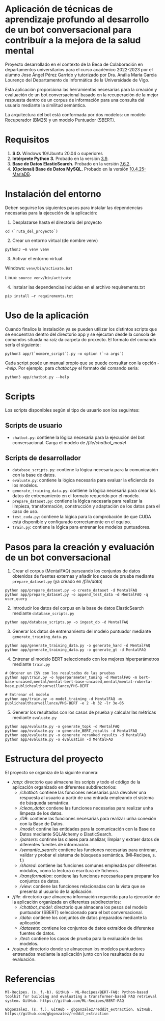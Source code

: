 Aplicación de técnicas de aprendizaje profundo al desarrollo de un bot conversacional para contribuír a la mejora de la salud mental
=======

Proyecto desarrollado en el contexto de la Beca de Colaboración en departamentos universitarios para el curso académico 2022-2023 por el alumno Jose Ángel Pérez Garrido y tutorizado por Dra. Anália Maria Garcia Lourenço del Departamento de Informática de la Universidade de Vigo. 

Esta aplicación proporciona las herramientas necesarias para la creación y evaluación de un bot conversacional basado en la recuperación de la mejor respuesta dentro de un corpus de información para una consulta del usuario mediante la similitud semántica.

La arquitectura del bot está conformada por dos modelos: un modelo Recuperador (BM25) y un modelo Puntuador (SBERT). 


# Requisitos
1. **S.O.** Windows 10/Ubuntu 20.04 o superiores
2. **Intérprete Python 3.** Probado en la versión [3.9](https://www.python.org/downloads/release/python-390/).
3. **Base de Datos ElasticSearch.** Probado en la versión [7.6.2](https://www.elastic.co/es/downloads/past-releases/elasticsearch-7-6-2).
4. **(Opcional) Base de Datos MySQL.** Probado en la versión [10.4.25-MariaDB](https://mariadb.com/kb/en/mariadb-10425-release-notes/).


# Instalación del entorno
Deben seguirse los siguientes pasos para instalar las dependencias necesarias para la ejecución de la aplicación:

1. Desplazarse hasta el directorio del proyecto
```
cd (`ruta_del_proyecto`)
```

2. Crear un entorno virtual (de nombre venv)
```
python3 –m venv venv
```

3. Activar el entorno virtual

Windows: ```venv/bin/activate.bat```

Linux: ```source venv/bin/activate```

4. Instalar las dependencias incluídas en el archivo requirements.txt
```
pip install –r requirements.txt
```


# Uso de la aplicación
Cuando finalice la instalación ya se pueden utilizar los distintos scripts que se encuentran dentro del directorio app y se ejecutan desde la consola de comandos situada na raíz da carpeta do proxecto. El formato del comando sería el siguiente:

```
python3 app/(`nombre_script`).py –o option (`–a args`)
```

Cada script posée un manual propio que se puede consultar con la opción _--help_. Por ejemplo, para _chatbot.py_ el formato del comando sería:

```
python3 app/chatbot.py --help
```


# Scripts
Los scripts disponibles según el tipo de usuario son los seguintes:

## Scripts de usuario

* ```chatbot.py```: contiene la lógica necesaria para la ejecución del bot conversacional. Carga el modelo de _/file/chatbot_model_

## Scripts de desarrollador

* ```database_scripts.py```: contiene la lógica necesaria para la comunicación con la base de datos.
* ```evaluate.py```: contiene la lógica necesaria para evaluar la eficiencia de los modelos.
* ```generate_training_data.py```: contiene la lógica necesaria para crear los datos de entrenamiento en el formato requerido por el modelo.
* ```prepare_dataset.py```: contiene la lógica necesaria para realizar la limpieza, transformación, construcción y adaptación de los datos para el caso de uso.
* ```test_cuda.py```: contiene la lógica para la comprobación de que CUDA está disponible y configurado correctamente en el equipo.
* ```train.py```: contiene la lógica para entrenar los modelos puntuadores.

# Pasos para la creación y evaluación de un bot conversacional
1. Crear el corpus (MentalFAQ) parseando los conjuntos de datos obtenidos de fuentes externas y añadir los casos de prueba mediante ```prepare_dataset.py``` (ya creado en _/file/data_)

```
python app/prepare_dataset.py -o create_dataset -d MentalFAQ
python app/prepare_dataset.py -o append_test_data -d MentalFAQ -q user_query
```

2. Introducir los datos del corpus en la base de datos ElasticSearch mediante ```database_scripts.py```

```
python app/database_scripts.py -o ingest_db -d MentalFAQ
```

3. Generar los datos de entrenamiento del modelo puntuador mediante ```generate_training_data.py```

```
python app/generate_training_data.py -o generate_hard -d MentalFAQ
python app/generate_training_data.py -o generate_gt -d MentalFAQ
```

4. Entrenar el modelo BERT seleccionado con los mejores hiperparámetros mediante ```train.py```

```
# Obtener un CSV con los resultados de las pruebas
python app\train.py -o hyperparameter_tuning -d MentalFAQ -m bert-base-uncased,mental/mental-bert-base-uncased,mental/mental-roberta-base,publichealthsurveillance/PHS-BERT 

# Entrenar el modelo
python app/train.py -o model_training -d MentalFAQ -m publichealthsurveillance/PHS-BERT -e 2 -b 32 -lr 3e-05
```

5. Generar los resultados con los casos de prueba y calcular las métricas mediante ```evaluate.py```

```
python app/evaluate.py -o generate_topk -d MentalFAQ
python app/evaluate.py -o generate_BERT_results -d MentalFAQ
python app/evaluate.py -o generate_reranked_results -d MentalFAQ
python app/evaluate.py -o evaluation -d MentalFAQ
```

# Estructura del proyecto
El proyecto se organiza de la siguinte manera:

*	_/app_: directorio que almacena los scripts y todo el código de la aplicación organizado en diferentes subdirectorios:
    *   _/chatbot_: contiene las funciones necesarias para devolver una respuesta al usuario a partir de una entrada empleando el sistema de búsqueda semántica.
    *	_/clean_data_: contiene las funciones necesarias para realizar unha limpeza de los datos.
    *	_/DB_: contiene las funciones necesarias para realizar unha conexión con la Base de Datos.
    *	_/model_: contine las entidades para la comunicación con la Base de Datos mediante SQLAlchemy o ElasticSearch.
    *	_/parsers_: continne las clases para analizar, limpiar y extraer datos de diferentes fuentes de información.
    *	_/semantic_search_: contiene las funciones necesarias para entrenar, validar y probar el sistema de búsqueda semántica. (Ml-Recipes, s. f.)
    *	_/shared_: contiene las funciones comunes empleadas por diferentes módulos, como la lectura o escritura de ficheros.
    *	_/transformation_: contiene las funciones necesarias para preparar los conjuntos de datos.
    *	_/view_: contiene las funciones relacionadas con la vista que se presenta al usuario de la aplicación.
*	_/file_: directorio que almacena información requerida para la ejecución de la aplicación organizada en diferentes subdirectorios:
    *	_/chatbot_model_: directorio que almacena los pesos del modelo puntuador (SBERT) seleccionado para el bot conversacional.
    *	_/data_: contiene los conjuntos de datos preparados mediante la aplicación.
    *	_/datasets_: contiene los conjuntos de datos extraídos de diferentes fuentes de datos.
    *	_/test_: contiene los casos de prueba para la evaluación de los modelos.
*	_/output_: directorio donde se almacenan los modelos puntuadores entrenados mediante la aplicación junto con los resultados de su evaluación.


# Referencias
```
Ml-Recipes. (s. f.-b). GitHub - ML-Recipes/BERT-FAQ: Python-based toolkit for building and evaluating a transformer-based FAQ retrieval system. GitHub. https://github.com/ML-Recipes/BERT-FAQ

Gbgonzalez. (s. f.). GitHub - gbgonzalez/reddit_extraction. GitHub. https://github.com/gbgonzalez/reddit_extraction
```
